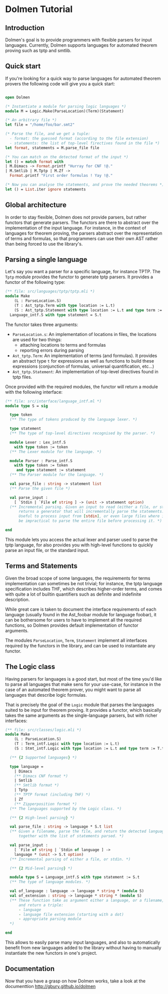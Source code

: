 # Dolmen Tutorial

## Introduction

Dolmen's goal is to provide programmers with flexible parsers for input languages.
Currently, Dolmen supports languages for automated theorem proving such as tptp
and smtlib.

## Quick start

If you're looking for a quick way to parse languages for automated theorem provers
the following code will give you a quick start:

```ocaml

open Dolmen

(* Instantiate a module for parsing logic languages *)
module M = Logic.Make(ParseLocation)(Term)(Statement)

(* An arbitrary file *)
let file = "/home/foo/bar.smt2"

(* Parse the file, and we get a tuple:
  - format: the guessed format (according to the file extension)
  - statements: the list of top-level firectives found in the file *)
let format, statements = M.parse_file file

(* You can match on the detected format of the input *)
let () = match format with
| M.Dimacs -> Format.printf "Hurray for CNF !@."
| M.Smtlib | M.Tptp | M.Zf ->
  Format.printf "First order formulas ! Yay !@."

(* Now you can analyse the statements, and prove the needed theorems *)
let () = List.iter ignore statements
```

## Global architecture

In order to stay flexible, Dolmen does not provide parsers, but rather functors
that generate parsers. The functors are there to abstract over the
implementation of the input language. For instance, in the context of languages
for theorem proving, the parsers abstract over the representation of terms
and formulas, so that programmers can use their own AST rather than being forced
to use the library's.

## Parsing a single language

Let's say you want a parser for a specific language, for instance TPTP.
The `Tptp` module provides the functor to generate tptp parsers.
It provides a functor of the following type:

```ocaml
(** file: src/languages/tptp/tptp.mli *)
module Make
    (L : ParseLocation.S)
    (T : Ast_tptp.Term with type location := L.t)
    (S : Ast_tptp.Statement with type location := L.t and type term := T.t) :
  Language_intf.S with type statement = S.t
```

The functor takes three arguments:
- `ParseLocation.s`: An implementation of locations in files,
  the locations are used for two things:
  - attaching locations to terms and formulas
  - reporting errors during parsing
- `Ast_tptp.Term`: An implementation of terms (and formulas).
  It provides an abstract type `t` for expressions as well as functions
  to build these expressions (conjunction of formulas, universal quantification,
  etc...)
- `Ast_tptp.Statement`: An implementation of top-level directives
  found in tptp files.

Once provided with the required modules, the functor will return a module
with the following interface:

```ocaml
(** file: src/interface/language_intf.ml *)
module type S = sig

  type token
  (** The type of tokens produced by the language lexer. *)

  type statement
  (** The type of top-level directives recognised by the parser. *)

  module Lexer : Lex_intf.S
    with type token := token
  (** The Lexer module for the language. *)

  module Parser : Parse_intf.S
    with type token := token
     and type statement := statement
  (** The Parser module for the language. *)

  val parse_file : string -> statement list
  (** Parse the given file *)

  val parse_input :
    [ `Stdin | `File of string ] -> (unit -> statement option)
  (** Incremental parsing. Given an input to read (either a file, or stdin),
      returns a generator that will incrementally parse the statements.
      Useful to process input from [stdin], or even large files where it would
      be impractical to parse the entire file before processing it. *)

end
```

This module lets you access the actual lexer and parser used to parse the tptp
language, for also provides you with high-level functions to quickly parse an
input file, or the standard input.

## Terms and Statements

Given the broad scope of some languages, the requirements for terms implementation
can sometimes be not trivial; for instance, the tptp language specification includes
THF, which describes higher-order terms, and comes with quite a lot of builtin
quantifiers such as definite and indefinite description.

While great care is taken to document the interface requirements of each language
(usually found in the Ast_foobar module for language foobar), it can be bothersome
for users to have to implement all the required functions, so Dolmen provides
default implementation of functor arguments.

The modules `ParseLocation`, `Term`, `Statement` implement all
interfaces required by the functors in the library, and can be used to
instantiate any functor.

## The Logic class

Having parsers for languages is a good start, but most of the time you'd like
to parse all languages that make sens for your use-case, for instance in the
case of an automated theorem prover, you might want to parse all languages
that describe logic formulas.

That is precisely the goal of the `Logic` module that parses the languages
suited to be input for theorem proving. It provides a functor, which basically
takes the same arguments as the single-language parsers, but with richer
interfaces:

```ocaml
(** file: src/classes/logic.mli *)
module Make
    (L : ParseLocation.S)
    (T : Term_intf.Logic with type location := L.t)
    (S : Stmt_intf.Logic with type location := L.t and type term := T.t): sig

  (** {2 Supported languages} *)

  type language =
    | Dimacs
    (** Dimacs CNF format *)
    | Smtlib
    (** Smtlib format *)
    | Tptp
    (** TPTP format (including THF) *)
    | Zf
    (** Zipperposition format *)
  (** The languages supported by the Logic class. *)

  (** {2 High-level parsing} *)

  val parse_file : string -> language * S.t list
  (** Given a filename, parse the file, and return the detected language
      together with the list of statements parsed. *)

  val parse_input :
    [ `File of string | `Stdin of language ] ->
    language * (unit -> S.t option)
  (** Incremental parsing of either a file, or stdin. *)

  (** {2 Mid-level parsing} *)

  module type S = Language_intf.S with type statement := S.t
  (** The type of language modules. *)

  val of_language : language -> language * string * (module S)
  val of_extension : string -> language * string * (module S)
  (** These function take as argument either a language, or a filename,
      and return a triple:
      - language
      - language file extension (starting with a dot)
      - appropriate parsing module
  *)

end
```

This allows to easily parse many input languages, and also to automatically
benefit from new languages added to the library without having to manually
instantiate the new functors in one's project.

## Documentation

Now that you have a grasp on how Dolmen works, take a look at the documenttion
<http://gbury.github.io/dolmen>


